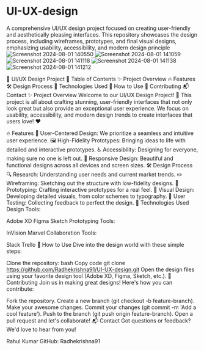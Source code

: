 # UI-UX-design
A comprehensive UI/UX design project focused on creating user-friendly and aesthetically pleasing interfaces. This repository showcases the design process, including wireframes, prototypes, and final visual designs, emphasizing usability, accessibility, and modern design principle
![Screenshot 2024-08-01 140550](https://github.com/user-attachments/assets/17b419f7-662f-4da0-85b7-87c6390441f1)
![Screenshot 2024-08-01 141059](https://github.com/user-attachments/assets/e64473d1-78e4-474f-b628-af7d2fe4aacf)
![Screenshot 2024-08-01 141118](https://github.com/user-attachments/assets/2ecb8f63-8183-4654-ba8d-254ba72e919a)
![Screenshot 2024-08-01 141138](https://github.com/user-attachments/assets/1cf45527-3159-46dc-9155-467ddac35a64)
![Screenshot 2024-08-01 141212](https://github.com/user-attachments/assets/3a3b5362-3ec7-4d4b-9b89-916e34aba09f)



🌟 UI/UX Design Project 🌟
Table of Contents
✨ Project Overview
🔥 Features
🛠 Design Process
🚀 Technologies Used
📂 How to Use
🤝 Contributing
📬 Contact
✨ Project Overview
Welcome to our UI/UX Design Project! 🎨 This project is all about crafting stunning, user-friendly interfaces that not only look great but also provide an exceptional user experience. We focus on usability, accessibility, and modern design trends to create interfaces that users love! ❤️

🔥 Features
🎯 User-Centered Design: We prioritize a seamless and intuitive user experience.
🖼 High-Fidelity Prototypes: Bringing ideas to life with detailed and interactive prototypes.
♿ Accessibility: Designing for everyone, making sure no one is left out.
📱 Responsive Design: Beautiful and functional designs across all devices and screen sizes.
🛠 Design Process
🔍 Research: Understanding user needs and current market trends.
✏️ Wireframing: Sketching out the structure with low-fidelity designs.
🎨 Prototyping: Crafting interactive prototypes for a real feel.
🌈 Visual Design: Developing detailed visuals, from color schemes to typography.
🔄 User Testing: Collecting feedback to perfect the design.
🚀 Technologies Used
Design Tools:

 Adobe XD
 Figma
 Sketch
Prototyping Tools:

 InVision
 Marvel
Collaboration Tools:

 Slack
 Trello
📂 How to Use
Dive into the design world with these simple steps:

Clone the repository:
bash
Copy code
git clone https://github.com/Radhekrishna91/UI-UX-design.git
Open the design files using your favorite design tool (Adobe XD, Figma, Sketch, etc.).
🤝 Contributing
Join us in making great designs! Here's how you can contribute:

Fork the repository.
Create a new branch (git checkout -b feature-branch).
Make your awesome changes.
Commit your changes (git commit -m 'Add a cool feature').
Push to the branch (git push origin feature-branch).
Open a pull request and let's collaborate!
📬 Contact
Got questions or feedback? We'd love to hear from you!

Rahul Kumar
GitHub: Radhekrishna91
